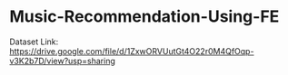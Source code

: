 # Music-Recommendation-Using-FE
Dataset Link: https://drive.google.com/file/d/1ZxwORVUutGt4O22r0M4QfOqp-v3K2b7D/view?usp=sharing
